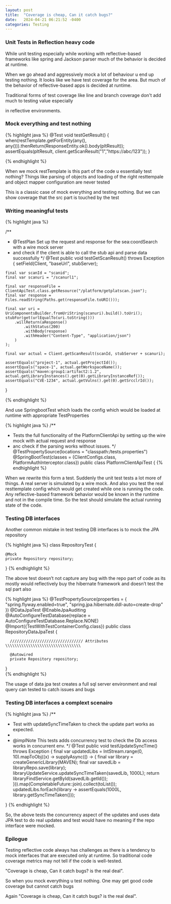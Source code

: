```yaml
---
layout: post
title:  "Coverage is cheap, Can it catch bugs?"
date:   2024-04-21 06:21:52 -0400
categories: Testing
---
```

### Unit Tests in Reflection heavy code

While unit testing especially while working with reflective-based frameworks like spring and Jackson parser much of the behavior is decided at runtime.

When we go ahead and aggressively mock a lot of behaviour u end up testing nothing. It looks like we have test coverage for the area.
But much of the behavior of reflective-based apps is decided at runtime.

Traditional forms of test coverage like line and branch coverage don't add much to testing value especially

in reflective environments.

### Mock everything and test nothing

{% highlight java %}
 @Test
    void testGetResult() {
        when(restTemplate.getForEntity(any(), any())).thenReturn(ResponseEntity.ok().body(pltResult));
        assertEquals(pltResult, client.getScanResult("1","https://abc/123"));
    }

{% endhighlight %}

When we mock restTemplate is this part of the code u essentially test nothing? Things like parsing of objects and loading of the right resttempale and object mapper configuration are never tested

This is a classic case of mock everything and testing nothing. But we can show coverage that the src part is touched by the test

### Writing meaningful tests

{% highlight java %}

/**
   * @TestPlan Set up the request and response for the sea:coordSearch with  a wire mock server
   * and check if the client is able to call the stub api and parse data successfully
   */
  @Test
  public void testGetScanResult() throws Exception {
    setField(Client, "baseUrl", stubServer);
  
    final var scanId = "scanid";
    final var scanuri = "/scanurl1";

    final var responseFile = ClientApiTest.class.getResource("/platform/getplatscan.json");
    final var response = Files.readString(Paths.get(responseFile.toURI()));

    final var uri = UriComponentsBuilder.fromUriString(scanuri).build().toUri();
    stubFor(get(urlEqualTo(uri.toString()))
        .willReturn(aResponse()
            .withStatus(200)
            .withBody(response)
            .withHeader("Content-Type", "application/json")
        )
    );

    final var actual = Client.getScanResult(scanId, stubServer + scanuri);

    assertEquals("project-1", actual.getProjectId());
    assertEquals("space-1", actual.getWorkspaceName());
    assertEquals("maven:group1:artifact2:1.2", actual.getLibraryInstances().get(0).getLibraryInstanceRef());
    assertEquals("CVE-1234", actual.getVulns().get(0).getSrcclrId());
  }

{% endhighlight %}


And use SpringbootTest which loads the config which would be loaded at runtime with appropriate TestProperties

{% highlight java %}
/**
 * Tests the full functionality of the PlatformClientApi by setting up the wire mock with actual request and response
 * anc check if the parsing works without issues.
 */
@TestPropertySource(locations = "classpath:/tests.properties")
@SpringBootTest(classes = {ClientConfigs.class, PlatformAuthInterceptor.class})
public class PlatformClientApiTest {
{% endhighlight %}


When we rewrite this form a test. Suddenly the unit test tests a lot more of things. A real server is simulated by a wire mock. And also you test the real resttemplate config which would get created while one is running the code. Any reflective-based framework behavior would be known in the runtime and not in the compile time. So the test should simulate the actual running state of the code.

### Testing DB interfaces 

Another common mistake in test testing DB interfaces is to mock the JPA repository

 
{% highlight java %}
 class RepositoryTest {
    

    @Mock
    private Repository repository;

}
{% endhighlight %}

 The above test doesn’t not capture any bug with the repo part of code as its mostly would reflectively buy the hibernate framework and doesn’t test the sql part also 

 
{% highlight java %}
@TestPropertySource(properties = {
        "spring.flyway.enabled=true",
        "spring.jpa.hibernate.ddl-auto=create-drop"
    })
    @DataJpaTest
    @EnableJpaAuditing
    @AutoConfigureTestDatabase(replace = AutoConfigureTestDatabase.Replace.NONE)
    @Import({TestWithTestContainerConfig.class})
    public class RepositoryDataJpaTest {

      //////////////////////////////// Attributes \\\\\\\\\\\\\\\\\\\\\\\\\\\\\\\\\

      @Autowired
      private Repository repository;

 }     
{% endhighlight %}

 The usage of data jpa test creates a full sql server environment and real query can tested to catch issues and bugs 

### Testing DB interfaces a complext scenairo
 
{% highlight java %}
 /**
   * Test with updateSyncTimeTaken to check the update part works as expected.
   *
   * @implNote This tests adds concurrency test to check the Db access works in concurrent env.
   */
  @Test
  public void testUpdateSyncTime() throws Exception {
    final var updatedLibs = IntStream.range(0, 10).mapToObj((x) -> supplyAsync(() -> {
      final var library = createGenericLibrary(MAVEN);
      final var savedLib = libraryRepo.save(library);
      libraryUpdateService.updateSyncTimeTaken(savedLib, 1000L);
      return libraryFindService.getById(savedLib.getId());
    })).map(CompletableFuture::join).collect(toList());
    updatedLibs.forEach(library -> assertEquals(1000L, library.getSyncTimeTaken()));

  }
{% endhighlight %}
 
So, the above tests the concurrency aspect of the updates and uses data JPA test to do real updates and test would have no meaning if the repo interface were mocked. 

### Epilogue

Testing reflective code always has challenges as there is a tendency to mock interfaces that are executed only at runtime. So traditional code coverage metrics may not tell if the code is well-tested.

"Coverage is cheap, Can it catch bugs? is the real deal".

So when you mock everything u test nothing. One may get good code coverage but cannot catch bugs

Again "Coverage is cheap, Can it catch bugs? is the real deal".
